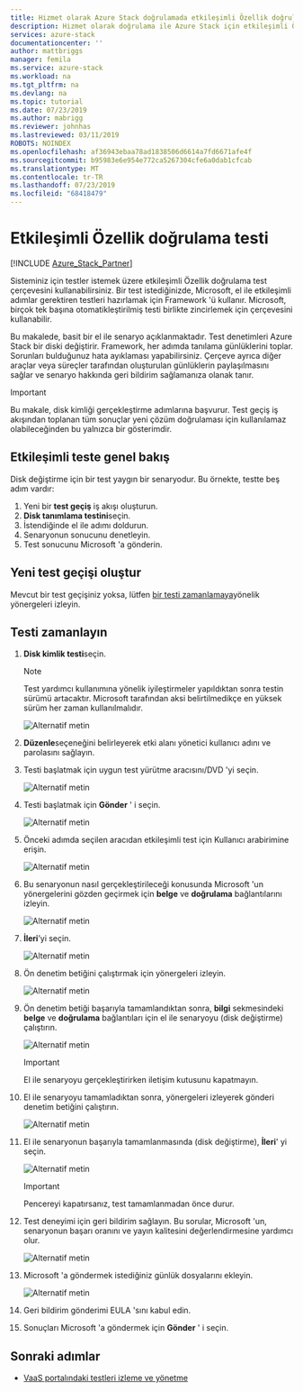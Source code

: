 ```yaml
---
title: Hizmet olarak Azure Stack doğrulamada etkileşimli Özellik doğrulama testi | Microsoft Docs
description: Hizmet olarak doğrulama ile Azure Stack için etkileşimli Özellik doğrulama testleri oluşturmayı öğrenin.
services: azure-stack
documentationcenter: ''
author: mattbriggs
manager: femila
ms.service: azure-stack
ms.workload: na
ms.tgt_pltfrm: na
ms.devlang: na
ms.topic: tutorial
ms.date: 07/23/2019
ms.author: mabrigg
ms.reviewer: johnhas
ms.lastreviewed: 03/11/2019
ROBOTS: NOINDEX
ms.openlocfilehash: af36943ebaa78ad1838506d6614a7fd6671afe4f
ms.sourcegitcommit: b95983e6e954e772ca5267304cfe6a0dab1cfcab
ms.translationtype: MT
ms.contentlocale: tr-TR
ms.lasthandoff: 07/23/2019
ms.locfileid: "68418479"
---
```

# <a name="interactive-feature-verification-testing"></a>Etkileşimli Özellik doğrulama testi  

[!INCLUDE [Azure_Stack_Partner](./includes/azure-stack-partner-appliesto.md)]

Sisteminiz için testler istemek üzere etkileşimli Özellik doğrulama test çerçevesini kullanabilirsiniz. Bir test istediğinizde, Microsoft, el ile etkileşimli adımlar gerektiren testleri hazırlamak için Framework 'ü kullanır. Microsoft, birçok tek başına otomatikleştirilmiş testi birlikte zincirlemek için çerçevesini kullanabilir.

Bu makalede, basit bir el ile senaryo açıklanmaktadır. Test denetimleri Azure Stack bir diski değiştirir. Framework, her adımda tanılama günlüklerini toplar. Sorunları bulduğunuz hata ayıklaması yapabilirsiniz. Çerçeve ayrıca diğer araçlar veya süreçler tarafından oluşturulan günlüklerin paylaşılmasını sağlar ve senaryo hakkında geri bildirim sağlamanıza olanak tanır.

> [!Important]  
> Bu makale, disk kimliği gerçekleştirme adımlarına başvurur. Test geçiş iş akışından toplanan tüm sonuçlar yeni çözüm doğrulaması için kullanılamaz olabileceğinden bu yalnızca bir gösterimdir.

## <a name="overview-of-interactive-testing"></a>Etkileşimli teste genel bakış

Disk değiştirme için bir test yaygın bir senaryodur. Bu örnekte, testte beş adım vardır:

1. Yeni bir **test geçiş** iş akışı oluşturun.
2. **Disk tanımlama testini**seçin.
3. İstendiğinde el ile adımı doldurun.
4. Senaryonun sonucunu denetleyin.
5. Test sonucunu Microsoft 'a gönderin.

## <a name="create-a-new-test-pass"></a>Yeni test geçişi oluştur

Mevcut bir test geçişiniz yoksa, lütfen [bir testi zamanlamaya](azure-stack-vaas-schedule-test-pass.md)yönelik yönergeleri izleyin.

## <a name="schedule-the-test"></a>Testi zamanlayın

1. **Disk kimlik testi**seçin.

    > [!Note]  
    > Test yardımcı kullanımına yönelik iyileştirmeler yapıldıktan sonra testin sürümü artacaktır. Microsoft tarafından aksi belirtilmedikçe en yüksek sürüm her zaman kullanılmalıdır.

    ![Alternatif metin](media/azure-stack-vaas-interactive-feature-verification/image4.png)

1. **Düzenle**seçeneğini belirleyerek etki alanı yönetici kullanıcı adını ve parolasını sağlayın.

1. Testi başlatmak için uygun test yürütme aracısını/DVD 'yi seçin.

    ![Alternatif metin](media/azure-stack-vaas-interactive-feature-verification/image5.png)

1. Testi başlatmak için **Gönder** ' i seçin.

    ![Alternatif metin](media/azure-stack-vaas-interactive-feature-verification/image6.png)

1. Önceki adımda seçilen aracıdan etkileşimli test için Kullanıcı arabirimine erişin.

    ![Alternatif metin](media/azure-stack-vaas-interactive-feature-verification/image8.png)

1. Bu senaryonun nasıl gerçekleştirileceği konusunda Microsoft 'un yönergelerini gözden geçirmek için **belge** ve **doğrulama** bağlantılarını izleyin.

    ![Alternatif metin](media/azure-stack-vaas-interactive-feature-verification/image9.png)

1. **İleri**’yi seçin.

    ![Alternatif metin](media/azure-stack-vaas-interactive-feature-verification/image10.png)

1. Ön denetim betiğini çalıştırmak için yönergeleri izleyin.

    ![Alternatif metin](media/azure-stack-vaas-interactive-feature-verification/image11.png)

1. Ön denetim betiği başarıyla tamamlandıktan sonra, **bilgi** sekmesindeki **belge** ve **doğrulama** bağlantıları için el ile senaryoyu (disk değiştirme) çalıştırın.

    ![Alternatif metin](media/azure-stack-vaas-interactive-feature-verification/image12.png)

    > [!Important]  
    > El ile senaryoyu gerçekleştirirken iletişim kutusunu kapatmayın.

1. El ile senaryoyu tamamladıktan sonra, yönergeleri izleyerek gönderi denetim betiğini çalıştırın.

    ![Alternatif metin](media/azure-stack-vaas-interactive-feature-verification/image13.png)

1. El ile senaryonun başarıyla tamamlanmasında (disk değiştirme), **İleri**' yi seçin.

    ![Alternatif metin](media/azure-stack-vaas-interactive-feature-verification/image14.png)

    > [!Important]  
    > Pencereyi kapatırsanız, test tamamlanmadan önce durur.

1. Test deneyimi için geri bildirim sağlayın. Bu sorular, Microsoft 'un, senaryonun başarı oranını ve yayın kalitesini değerlendirmesine yardımcı olur.

    ![Alternatif metin](media/azure-stack-vaas-interactive-feature-verification/image15.png)

1. Microsoft 'a göndermek istediğiniz günlük dosyalarını ekleyin.

    ![Alternatif metin](media/azure-stack-vaas-interactive-feature-verification/image16.png)

1. Geri bildirim gönderimi EULA 'sını kabul edin.

1. Sonuçları Microsoft 'a göndermek için **Gönder** ' i seçin.

## <a name="next-steps"></a>Sonraki adımlar

- [VaaS portalındaki testleri izleme ve yönetme](azure-stack-vaas-monitor-test.md)

